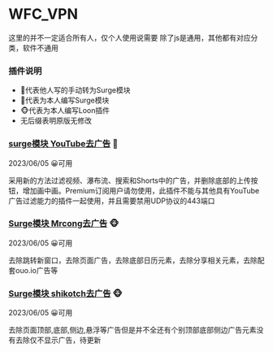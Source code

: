 # WFC_VPN
这里的并不一定适合所有人，仅个人使用说需要
除了js是通用，其他都有对应分类，软件不通用

### 插件说明
- 🌺代表他人写的手动转为Surge模块
- 🍒代表为本人编写Surge模块
- 🐵代表为本人编写Loon插件
- 无后缀表明原版无修改

### [surge模块 YouTube去广告](/WFC_VPN/WFC_Backup/Module/surge-sgmodule/YouTube_remove_ads.sgmodule) 🌺

2023/06/05  😀可用

采用新的方法过滤视频、瀑布流、搜索和Shorts中的广告，并删除底部的上传按钮，增加画中画。Premium订阅用户请勿使用，此插件不能与其他具有YouTube广告过滤能力的插件一起使用，并且需要禁用UDP协议的443端口

### [Surge模块 Mrcong去广告](/WFC_VPN/WFC_Backup/Module/surge-sgmodule/mrcong-remove-ads.sgmodule)  🐵

2023/06/05  😀可用

去除跳转新窗口，去除页面广告，去除底部日历元素，去除分享相关元素，去除配套ouo.io广告等

### [Surge模块 shikotch去广告](/WFC_VPN/WFC_Backup/Module/surge-sgmodule/shikotch_remove_ads.sgmodule)  🐵

2023/06/05  😀可用

去除页面顶部,底部,侧边,悬浮等广告但是并不全还有个别顶部底部侧边广告元素没有去除仅不显示广告，待更新

<!-- START doctoc -->

<!-- END doctoc -->